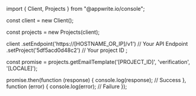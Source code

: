 import { Client, Projects } from "@appwrite.io/console";

const client = new Client();

const projects = new Projects(client);

client
    .setEndpoint('https://[HOSTNAME_OR_IP]/v1') // Your API Endpoint
    .setProject('5df5acd0d48c2') // Your project ID
;

const promise = projects.getEmailTemplate('[PROJECT_ID]', 'verification', '[LOCALE]');

promise.then(function (response) {
    console.log(response); // Success
}, function (error) {
    console.log(error); // Failure
});
